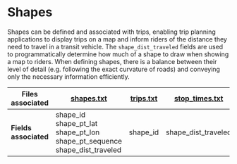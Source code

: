 # Shapes

<div class="grid" markdown>

Shapes can be defined and associated with trips, enabling trip planning applications to display trips on a map and inform riders of the distance they need to travel in a transit vehicle. The `shape_dist_traveled` fields are used to programmatically determine how much of a shape to draw when showing a map to riders.
When defining shapes, there is a balance between their level of detail (e.g. following the exact curvature of roads) and conveying only the necessary information efficiently.

| Files associated      | [shapes.txt](/schedule/reference/#shapestxt)                                         | [trips.txt](/schedule/reference/#tripstxt) | [stop_times.txt](/schedule/reference/#stop_timestxt) |
|-----------------------|--------------------------------------------------------------------------------------|-----------|---------------------|
| **Fields associated** | shape_id<br>shape_pt_lat<br>shape_pt_lon<br>shape_pt_sequence<br>shape_dist_traveled | shape_id  | shape_dist_traveled |

</div>
